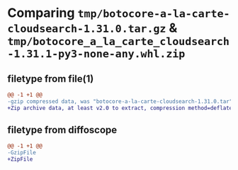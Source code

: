 # Comparing `tmp/botocore-a-la-carte-cloudsearch-1.31.0.tar.gz` & `tmp/botocore_a_la_carte_cloudsearch-1.31.1-py3-none-any.whl.zip`

## filetype from file(1)

```diff
@@ -1 +1 @@
-gzip compressed data, was "botocore-a-la-carte-cloudsearch-1.31.0.tar", last modified: Fri Jul  7 01:43:37 2023, max compression
+Zip archive data, at least v2.0 to extract, compression method=deflate
```

## filetype from diffoscope

```diff
@@ -1 +1 @@
-GzipFile
+ZipFile
```

